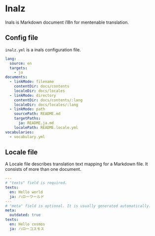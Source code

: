 # Inalz

Inals is Markdown document i18n for mentenable translation.

## Config file

`inalz.yml` is a inals configuration file.

```yml
lang:
  source: en
  targets:
    - ja
documents:
  - linkMode: filename
    contentDir: docs/contents
    localeDir: docs/locales
  - linkMode: directory
    contentDir: docs/contents/:lang
    localeDir: docs/locales/:lang
  - linkMode: path
    sourcePath: README.md
    targetPaths:
      ja: README.ja.md
    localePath: README.locale.yml
vocabularies:
  - vocabulary.yml
```

## Locale file

A Locale file describes translation text mapping for a Markdown file. It consists of more than one document.

```yml
---
# "texts" field is required.
texts:
  en: Hello world
  ja: ハローワールド
---
# "meta" field is optional. It is usually generated automatically.
meta:
  outdated: true
texts:
  en: Hello cosmos
  ja: ハローコスモス
```
